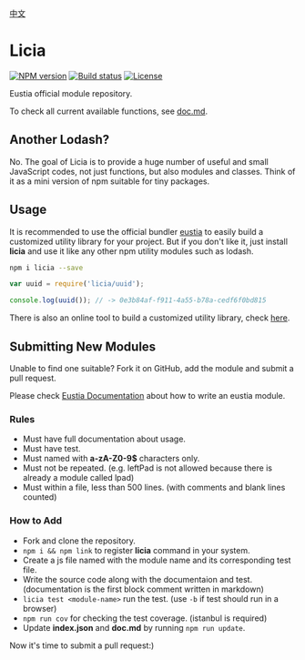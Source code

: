 [中文](README_CN.md)

# Licia

[![NPM version][npm-image]][npm-url]
[![Build status][travis-image]][travis-url]
[![License][license-image]][npm-url]

[npm-image]: https://img.shields.io/npm/v/eustia-module.svg
[npm-url]: https://npmjs.org/package/eustia-module
[travis-image]: https://img.shields.io/travis/liriliri/licia.svg
[travis-url]: https://travis-ci.org/liriliri/licia
[license-image]: https://img.shields.io/npm/l/eustia-module.svg

Eustia official module repository.

To check all current available functions, see
[doc.md](http://eustia.liriliri.io/module.html).

## Another Lodash?

No. The goal of Licia is to provide a huge number of useful and small
JavaScript codes, not just functions, but also modules and classes. Think of it
as a mini version of npm suitable for tiny packages.

## Usage

It is recommended to use the official bundler [eustia](http://eustia.liriliri.io/) to easily build a customized utility library for your project. But if you don't like it, just install **licia** and use it like
any other npm utility modules such as lodash.

```bash
npm i licia --save
```

```javascript
var uuid = require('licia/uuid');

console.log(uuid()); // -> 0e3b84af-f911-4a55-b78a-cedf6f0bd815
```

There is also an online tool to build a customized utility library, check [here](http://eustia.liriliri.io/builder.html).

## Submitting New Modules

Unable to find one suitable? Fork it on GitHub, add the module and submit a pull
request.

Please check [Eustia Documentation](http://eustia.liriliri.io/docs.html#create-module)
about how to write an eustia module.

### Rules

* Must have full documentation about usage.
* Must have test.
* Must named with **a-zA-Z0-9$** characters only.
* Must not be repeated. (e.g. leftPad is not allowed because there is already a
  module called lpad)
* Must within a file, less than 500 lines. (with comments and blank lines counted)  

### How to Add

* Fork and clone the repository.
* `npm i && npm link` to register **licia** command in your system.
* Create a js file named with the module name and its corresponding test file.
* Write the source code along with the documentaion and test. (documentation is the first block comment written in markdown)
* `licia test <module-name>` run the test. (use `-b` if test should run in a browser)
* `npm run cov` for checking the test coverage. (istanbul is required)
* Update **index.json** and **doc.md** by running `npm run update`.

Now it's time to submit a pull request:)
